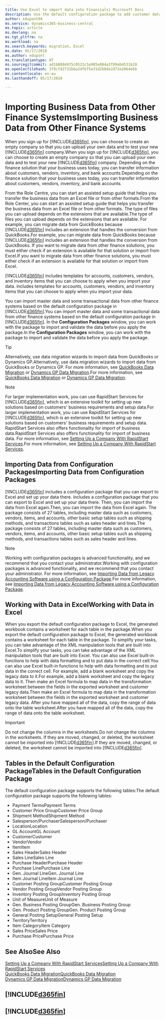 ```yaml
---
title: Use Excel to import data into Financials| Microsoft Docs
description: Use the default configuration package to add customer data in Excel and import the data back into Business Central .
author: edupont04
ms.service: dynamics365-business-central
ms.topic: article
ms.devlang: na
ms.tgt_pltfrm: na
ms.workload: na
ms.search.keywords: migration, Excel
ms.date: 05/17/2018
ms.author: edupont
ms.translationtype: HT
ms.sourcegitcommit: ad1b888d475c0523c5a905e804a3f89ab4531b28
ms.openlocfilehash: 379cfd2731bba2df6f5e31d2b8de2d72e2064ebb
ms.contentlocale: en-au
ms.lasthandoff: 05/17/2018

---
```

# <a name="importing-business-data-from-other-finance-systems"></a><span data-ttu-id="fe7f6-103">Importing Business Data from Other Finance Systems</span><span class="sxs-lookup"><span data-stu-id="fe7f6-103">Importing Business Data from Other Finance Systems</span></span>
<span data-ttu-id="fe7f6-104">When you sign up for [!INCLUDE[d365fin](includes/d365fin_md.md)], you can choose to create an empty company so that you can upload your own data and to test your new [!INCLUDE[d365fin](includes/d365fin_md.md)] company.</span><span class="sxs-lookup"><span data-stu-id="fe7f6-104">When you sign up for [!INCLUDE[d365fin](includes/d365fin_md.md)], you can choose to create an empty company so that you can upload your own data and to test your new [!INCLUDE[d365fin](includes/d365fin_md.md)] company.</span></span> <span data-ttu-id="fe7f6-105">Depending on the finance solution that your business uses today, you can transfer information about customers, vendors, inventory, and bank accounts.</span><span class="sxs-lookup"><span data-stu-id="fe7f6-105">Depending on the finance solution that your business uses today, you can transfer information about customers, vendors, inventory, and bank accounts.</span></span>  

<span data-ttu-id="fe7f6-106">From the Role Centre, you can start an assisted setup guide that helps you transfer the business data from an Excel file or from other formats.</span><span class="sxs-lookup"><span data-stu-id="fe7f6-106">From the Role Center, you can start an assisted setup guide that helps you transfer the business data from an Excel file or from other formats.</span></span> <span data-ttu-id="fe7f6-107">The type of files you can upload depends on the extensions that are available.</span><span class="sxs-lookup"><span data-stu-id="fe7f6-107">The type of files you can upload depends on the extensions that are available.</span></span> <span data-ttu-id="fe7f6-108">For example, you can migrate data from QuickBooks because [!INCLUDE[d365fin](includes/d365fin_md.md)] includes an extension that handles the conversion from QuickBooks.</span><span class="sxs-lookup"><span data-stu-id="fe7f6-108">For example, you can migrate data from QuickBooks because [!INCLUDE[d365fin](includes/d365fin_md.md)] includes an extension that handles the conversion from QuickBooks.</span></span> <span data-ttu-id="fe7f6-109">If you want to migrate data from other finance solutions, you must either check if an extension is available for that solution or import from Excel.</span><span class="sxs-lookup"><span data-stu-id="fe7f6-109">If you want to migrate data from other finance solutions, you must either check if an extension is available for that solution or import from Excel.</span></span>  

[!INCLUDE[d365fin](includes/d365fin_md.md)]<span data-ttu-id="fe7f6-110"> includes templates for accounts, customers, vendors, and inventory items that you can choose to apply when you import your data.</span><span class="sxs-lookup"><span data-stu-id="fe7f6-110"> includes templates for accounts, customers, vendors, and inventory items that you can choose to apply when you import your data.</span></span>

<span data-ttu-id="fe7f6-111">You can import master data and some transactional data from other finance systems based on the default configuration package in [!INCLUDE[d365fin](includes/d365fin_md.md)].</span><span class="sxs-lookup"><span data-stu-id="fe7f6-111">You can import master data and some transactional data from other finance systems based on the default configuration package in [!INCLUDE[d365fin](includes/d365fin_md.md)].</span></span> <span data-ttu-id="fe7f6-112">In the **Configuration Packages** window, you can work with the package to import and validate the data before you apply the package.</span><span class="sxs-lookup"><span data-stu-id="fe7f6-112">In the **Configuration Packages** window, you can work with the package to import and validate the data before you apply the package.</span></span>  

> [!TIP]  
> <span data-ttu-id="fe7f6-113">Alternatively, use data migration wizards to import data from QuickBooks or Dynamics GP.</span><span class="sxs-lookup"><span data-stu-id="fe7f6-113">Alternatively, use data migration wizards to import data from QuickBooks or Dynamics GP.</span></span> <span data-ttu-id="fe7f6-114">For more information, see [QuickBooks Data Migration](ui-extensions-quickbooks-data-migration.md) or [Dynamics GP Data Migration](ui-extensions-dynamicsgp-data-migration.md).</span><span class="sxs-lookup"><span data-stu-id="fe7f6-114">For more information, see [QuickBooks Data Migration](ui-extensions-quickbooks-data-migration.md) or [Dynamics GP Data Migration](ui-extensions-dynamicsgp-data-migration.md).</span></span>

> [!NOTE]  
> <span data-ttu-id="fe7f6-115">For larger implementation work, you can use RapidStart Services for [!INCLUDE[d365fin](includes/d365fin_md.md)], which is an extensive toolkit for setting up new solutions based on customers' business requirements and setup data.</span><span class="sxs-lookup"><span data-stu-id="fe7f6-115">For larger implementation work, you can use RapidStart Services for [!INCLUDE[d365fin](includes/d365fin_md.md)], which is an extensive toolkit for setting up new solutions based on customers' business requirements and setup data.</span></span> <span data-ttu-id="fe7f6-116">RapidStart Services also offers functionality for import of business data.</span><span class="sxs-lookup"><span data-stu-id="fe7f6-116">RapidStart Services also offers functionality for import of business data.</span></span> <span data-ttu-id="fe7f6-117">For more information, see [Setting Up a Company With RapidStart Services](admin-set-up-a-company-with-rapidstart.md).</span><span class="sxs-lookup"><span data-stu-id="fe7f6-117">For more information, see [Setting Up a Company With RapidStart Services](admin-set-up-a-company-with-rapidstart.md).</span></span>

## <a name="importing-data-from-configuration-packages"></a><span data-ttu-id="fe7f6-118">Importing Data from Configuration Packages</span><span class="sxs-lookup"><span data-stu-id="fe7f6-118">Importing Data from Configuration Packages</span></span>
[!INCLUDE[d365fin](includes/d365fin_md.md)]<span data-ttu-id="fe7f6-119"> includes a configuration package that you can export to Excel and set up your data there.</span><span class="sxs-lookup"><span data-stu-id="fe7f6-119"> includes a configuration package that you can export to Excel and set up your data there.</span></span> <span data-ttu-id="fe7f6-120">Then, you can import the data from Excel again.</span><span class="sxs-lookup"><span data-stu-id="fe7f6-120">Then, you can import the data from Excel again.</span></span> <span data-ttu-id="fe7f6-121">The package consists of 27 tables, including master data such as customers, vendors, items, and accounts, other basic setup tables such as shipping methods, and transactions tables such as sales header and lines.</span><span class="sxs-lookup"><span data-stu-id="fe7f6-121">The package consists of 27 tables, including master data such as customers, vendors, items, and accounts, other basic setup tables such as shipping methods, and transactions tables such as sales header and lines.</span></span>  

> [!NOTE]  
>   <span data-ttu-id="fe7f6-122">Working with configuration packages is advanced functionality, and we recommend that you contact your administrator.</span><span class="sxs-lookup"><span data-stu-id="fe7f6-122">Working with configuration packages is advanced functionality, and we recommend that you contact your administrator.</span></span> <span data-ttu-id="fe7f6-123">For more information, see [Importing Data from Legacy Accounting Software using a Configuration Package](across-import-data-configuration-packages.md).</span><span class="sxs-lookup"><span data-stu-id="fe7f6-123">For more information, see [Importing Data from Legacy Accounting Software using a Configuration Package](across-import-data-configuration-packages.md).</span></span>

## <a name="working-with-data-in-excel"></a><span data-ttu-id="fe7f6-124">Working with Data in Excel</span><span class="sxs-lookup"><span data-stu-id="fe7f6-124">Working with Data in Excel</span></span>
<span data-ttu-id="fe7f6-125">When you export the default configuration package to Excel, the generated workbook contains a worksheet for each table in the package.</span><span class="sxs-lookup"><span data-stu-id="fe7f6-125">When you export the default configuration package to Excel, the generated workbook contains a worksheet for each table in the package.</span></span> <span data-ttu-id="fe7f6-126">To simplify your tasks, you can take advantage of the XML manipulation tools that are built into Excel.</span><span class="sxs-lookup"><span data-stu-id="fe7f6-126">To simplify your tasks, you can take advantage of the XML manipulation tools that are built into Excel.</span></span> <span data-ttu-id="fe7f6-127">You can also use Excel built-in functions to help with data formatting and to put data in the correct cell.</span><span class="sxs-lookup"><span data-stu-id="fe7f6-127">You can also use Excel built-in functions to help with data formatting and to put data in the correct cell.</span></span> <span data-ttu-id="fe7f6-128">For example, add a blank worksheet and copy the legacy data to it.</span><span class="sxs-lookup"><span data-stu-id="fe7f6-128">For example, add a blank worksheet and copy the legacy data to it.</span></span> <span data-ttu-id="fe7f6-129">Then make an Excel formula to map data in the transformation worksheet between the fields in the exported worksheet and customer legacy data.</span><span class="sxs-lookup"><span data-stu-id="fe7f6-129">Then make an Excel formula to map data in the transformation worksheet between the fields in the exported worksheet and customer legacy data.</span></span> <span data-ttu-id="fe7f6-130">After you have mapped all of the data, copy the range of data onto the table worksheet.</span><span class="sxs-lookup"><span data-stu-id="fe7f6-130">After you have mapped all of the data, copy the range of data onto the table worksheet.</span></span>  

> [!IMPORTANT]  
>  <span data-ttu-id="fe7f6-131">Do not change the columns in the worksheets.</span><span class="sxs-lookup"><span data-stu-id="fe7f6-131">Do not change the columns in the worksheets.</span></span> <span data-ttu-id="fe7f6-132">If they are moved, changed, or deleted, the worksheet cannot be imported into [!INCLUDE[d365fin](includes/d365fin_md.md)].</span><span class="sxs-lookup"><span data-stu-id="fe7f6-132">If they are moved, changed, or deleted, the worksheet cannot be imported into [!INCLUDE[d365fin](includes/d365fin_md.md)].</span></span>

## <a name="tables-in-the-default-configuration-package"></a><span data-ttu-id="fe7f6-133">Tables in the Default Configuration Package</span><span class="sxs-lookup"><span data-stu-id="fe7f6-133">Tables in the Default Configuration Package</span></span>
<span data-ttu-id="fe7f6-134">The default configuration package supports the following tables:</span><span class="sxs-lookup"><span data-stu-id="fe7f6-134">The default configuration package supports the following tables:</span></span>

-   <span data-ttu-id="fe7f6-135">Payment Terms</span><span class="sxs-lookup"><span data-stu-id="fe7f6-135">Payment Terms</span></span>
-   <span data-ttu-id="fe7f6-136">Customer Price Group</span><span class="sxs-lookup"><span data-stu-id="fe7f6-136">Customer Price Group</span></span>
-   <span data-ttu-id="fe7f6-137">Shipment Method</span><span class="sxs-lookup"><span data-stu-id="fe7f6-137">Shipment Method</span></span>
-   <span data-ttu-id="fe7f6-138">Salesperson/Purchaser</span><span class="sxs-lookup"><span data-stu-id="fe7f6-138">Salesperson/Purchaser</span></span>
-   <span data-ttu-id="fe7f6-139">Location</span><span class="sxs-lookup"><span data-stu-id="fe7f6-139">Location</span></span>
-   <span data-ttu-id="fe7f6-140">GL Account</span><span class="sxs-lookup"><span data-stu-id="fe7f6-140">GL Account</span></span>
-   <span data-ttu-id="fe7f6-141">Customer</span><span class="sxs-lookup"><span data-stu-id="fe7f6-141">Customer</span></span>
-   <span data-ttu-id="fe7f6-142">Vendor</span><span class="sxs-lookup"><span data-stu-id="fe7f6-142">Vendor</span></span>
-   <span data-ttu-id="fe7f6-143">Item</span><span class="sxs-lookup"><span data-stu-id="fe7f6-143">Item</span></span>
-   <span data-ttu-id="fe7f6-144">Sales Header</span><span class="sxs-lookup"><span data-stu-id="fe7f6-144">Sales Header</span></span>
-   <span data-ttu-id="fe7f6-145">Sales Line</span><span class="sxs-lookup"><span data-stu-id="fe7f6-145">Sales Line</span></span>
-   <span data-ttu-id="fe7f6-146">Purchase Header</span><span class="sxs-lookup"><span data-stu-id="fe7f6-146">Purchase Header</span></span>
-   <span data-ttu-id="fe7f6-147">Purchase Line</span><span class="sxs-lookup"><span data-stu-id="fe7f6-147">Purchase Line</span></span>
-   <span data-ttu-id="fe7f6-148">Gen. Journal Line</span><span class="sxs-lookup"><span data-stu-id="fe7f6-148">Gen. Journal Line</span></span>
-   <span data-ttu-id="fe7f6-149">Item Journal Line</span><span class="sxs-lookup"><span data-stu-id="fe7f6-149">Item Journal Line</span></span>
-   <span data-ttu-id="fe7f6-150">Customer Posting Group</span><span class="sxs-lookup"><span data-stu-id="fe7f6-150">Customer Posting Group</span></span>
-   <span data-ttu-id="fe7f6-151">Vendor Posting Group</span><span class="sxs-lookup"><span data-stu-id="fe7f6-151">Vendor Posting Group</span></span>
-   <span data-ttu-id="fe7f6-152">Inventory Posting Group</span><span class="sxs-lookup"><span data-stu-id="fe7f6-152">Inventory Posting Group</span></span>
-   <span data-ttu-id="fe7f6-153">Unit of Measure</span><span class="sxs-lookup"><span data-stu-id="fe7f6-153">Unit of Measure</span></span>
-   <span data-ttu-id="fe7f6-154">Gen. Business Posting Group</span><span class="sxs-lookup"><span data-stu-id="fe7f6-154">Gen. Business Posting Group</span></span>
-   <span data-ttu-id="fe7f6-155">Gen. Product Posting Group</span><span class="sxs-lookup"><span data-stu-id="fe7f6-155">Gen. Product Posting Group</span></span>
-   <span data-ttu-id="fe7f6-156">General Posting Setup</span><span class="sxs-lookup"><span data-stu-id="fe7f6-156">General Posting Setup</span></span>
-   <span data-ttu-id="fe7f6-157">Territory</span><span class="sxs-lookup"><span data-stu-id="fe7f6-157">Territory</span></span>
-   <span data-ttu-id="fe7f6-158">Item Category</span><span class="sxs-lookup"><span data-stu-id="fe7f6-158">Item Category</span></span>
-   <span data-ttu-id="fe7f6-159">Sales Price</span><span class="sxs-lookup"><span data-stu-id="fe7f6-159">Sales Price</span></span>
-   <span data-ttu-id="fe7f6-160">Purchase Price</span><span class="sxs-lookup"><span data-stu-id="fe7f6-160">Purchase Price</span></span>

## <a name="see-also"></a><span data-ttu-id="fe7f6-161">See Also</span><span class="sxs-lookup"><span data-stu-id="fe7f6-161">See Also</span></span>
[<span data-ttu-id="fe7f6-162">Setting Up a Company With RapidStart Services</span><span class="sxs-lookup"><span data-stu-id="fe7f6-162">Setting Up a Company With RapidStart Services</span></span>](admin-set-up-a-company-with-rapidstart.md)  
[<span data-ttu-id="fe7f6-163">QuickBooks Data Migration</span><span class="sxs-lookup"><span data-stu-id="fe7f6-163">QuickBooks Data Migration</span></span>](ui-extensions-quickbooks-data-migration.md)  
[<span data-ttu-id="fe7f6-164">Dynamics GP Data Migration</span><span class="sxs-lookup"><span data-stu-id="fe7f6-164">Dynamics GP Data Migration</span></span>](ui-extensions-dynamicsgp-data-migration.md)  

## [!INCLUDE[d365fin](includes/free_trial_md.md)]  
## [!INCLUDE[d365fin](includes/training_link_md.md)]

